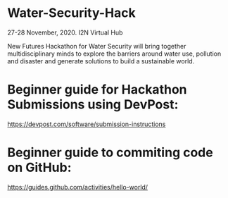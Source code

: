 # Water-Security-Hack
27-28 November, 2020. I2N Virtual Hub

New Futures Hackathon for Water Security will bring together multidisciplinary minds to explore the barriers around water use, pollution and disaster and generate solutions to build a sustainable world.

# Beginner guide for Hackathon Submissions using DevPost:
https://devpost.com/software/submission-instructions

# Beginner guide to commiting code on GitHub:
https://guides.github.com/activities/hello-world/
